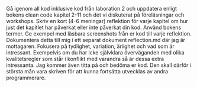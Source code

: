 Gå igenom all kod inklusive kod från laboration 2 och uppdatera enligt bokens clean code
kapitel 2-11 och det vi diskuterat på föreläsningar och workshops. Skriv en kort (4-6
meningar) reflektion för varje kapitel om hur just det kapitlet har påverkat eller inte påverkat
din kod. Använd bokens termer. Ge exempel med läsbara screenshots från er kod till varje
reflektion. Dokumentera detta till mig i ett separat dokument reflection.md där jag är
mottagaren.
Fokusera på tydlighet, variation, ärlighet och vad som är intressant. Exempelvis om du har
icke självklara överväganden med olika kvalitetsregler som står i konflikt med varandra så är
dessa extra intressanta.
Jag kommer även titta på och bedöma er kod. Den skall därför i största mån vara skriven för
att kunna fortsätta utvecklas av andra programmerare.